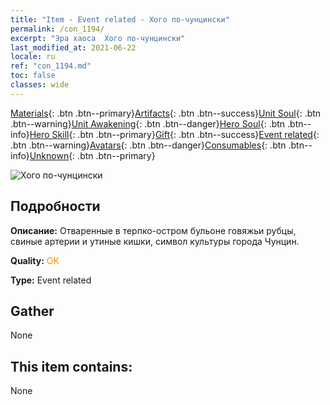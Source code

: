 ```yaml
---
title: "Item - Event related - Хого по-чунцински"
permalink: /con_1194/
excerpt: "Эра хаоса  Хого по-чунцински"
last_modified_at: 2021-06-22
locale: ru
ref: "con_1194.md"
toc: false
classes: wide
---
```

 [Materials](/ItemsRU/){: .btn .btn--primary}[Artifacts](/ItemsRU/Artifacts/){: .btn .btn--success}[Unit Soul](/ItemsRU/UnitSoul/){: .btn .btn--warning}[Unit Awakening](/ItemsRU/UnitAwakening/){: .btn .btn--danger}[Hero Soul](/ItemsRU/HeroSoul/){: .btn .btn--info}[Hero Skill](/ItemsRU/HeroSkill/){: .btn .btn--primary}[Gift](/ItemsRU/Gift/){: .btn .btn--success}[Event related](/ItemsRU/Events/){: .btn .btn--warning}[Avatars](/ItemsRU/Avatars/){: .btn .btn--danger}[Consumables](/ItemsRU/Consumables/){: .btn .btn--info}[Unknown](/ItemsRU/Unknown/){: .btn .btn--primary}

 ![Хого по-чунцински](/images/t/i_81521111.png)

## Подробности
 **Описание:** Отваренные в терпко-остром бульоне говяжьи рубцы, свиные артерии и утиные кишки, символ культуры города Чунцин.

 **Quality:** <span style="color: #FF8C00">OK</span>

 **Type:** Event related

## Gather

  None

## This item contains:

  None

